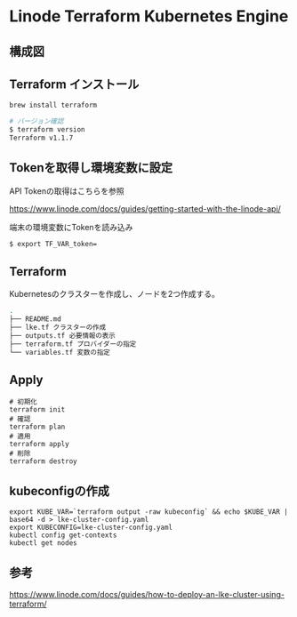 # Linode Terraform Kubernetes Engine 

## 構成図

## Terraform インストール

```sh
brew install terraform

# バージョン確認
$ terraform version
Terraform v1.1.7
```

## Tokenを取得し環境変数に設定

API Tokenの取得はこちらを参照

https://www.linode.com/docs/guides/getting-started-with-the-linode-api/

端末の環境変数にTokenを読み込み
```sh
$ export TF_VAR_token=
```

## Terraform

Kubernetesのクラスターを作成し、ノードを2つ作成する。


```sh
.
├── README.md
├── lke.tf クラスターの作成
├── outputs.tf 必要情報の表示
├── terraform.tf プロバイダーの指定
└── variables.tf 変数の指定
```

## Apply

```
# 初期化
terraform init
# 確認
terraform plan
# 適用
terraform apply
# 削除
terraform destroy
```

## kubeconfigの作成

```
export KUBE_VAR=`terraform output -raw kubeconfig` && echo $KUBE_VAR | base64 -d > lke-cluster-config.yaml
export KUBECONFIG=lke-cluster-config.yaml
kubectl config get-contexts
kubectl get nodes
```

## 参考

https://www.linode.com/docs/guides/how-to-deploy-an-lke-cluster-using-terraform/
